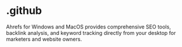 # .github
Ahrefs for Windows and MacOS provides comprehensive SEO tools, backlink analysis, and keyword tracking directly from your desktop for marketers and website owners.
